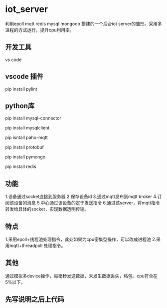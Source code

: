 # iot_server
利用epoll mqtt redis mysql mongodb 搭建的一个后台iot server的雏形。采用多进程的方式运行，提升cpu利用率。

## 开发工具
vs code

## vscode 插件
pip install pylint

## python库
 pip install mysql-connector
 
 pip install mysqlclient
 
 pip isntall paho-mqtt
 
 pip install protobuf
 
 pip install pymongo
 
 pip install redis
 
 ## 功能
 1.设备通过socket连接到服务器
 2.保存设备id
 3.通过mqtt发布到mqtt broker
 4.订阅该设备的消息
 5.中心通过该设备的定于发送指令
 6.通过该server，将mqtt指令转发给具体的socket，实现数据透明传输。
 
 ## 特点
 1.采用epoll+线程池处理指令，此处如果为cpu密集型操作，可以改成进程池
 2.采用mqtt+threadpoll 处理指令。
 
 ## 其他
 通过模拟多device操作，每毫秒发送数据，未发生数据丢失，粘包。cpu符合在5%以下。
 
 ## 先写说明之后上代码
 
